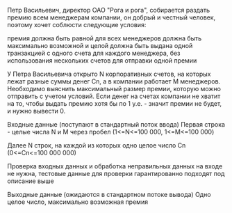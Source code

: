 Петр Васильевич, директор ОАО "Рога и рога", собирается раздать премию всем менеджерам компании, он добрый и честный человек, поэтому хочет соблюсти следующие условия:

премия должна быть равной для всех менеджеров должна быть максимально возможной и целой должна быть выдана одной транзакцией с одного счета для каждого менеджера, без использования нескольких счетов для отправки одной премии

У Петра Васильевича открыто N корпоративных счетов, на которых лежат разные суммы денег Cn, а в компании работает M менеджеров. Необходимо выяснить максимальный размер премии, которую можно отправить с учетом условий. Если денег на счетах компании не хватит на то, чтобы выдать премию хотя бы по 1 у.е. - значит премии не будет, и нужно вывести 0.

Входные данные (поступают в стандартный поток ввода) Первая строка - целые числа N и M через пробел (1<=N<=100 000, 1<=M<=100 000)

Далее N строк, на каждой из которых одно целое число Cn (0<=Cn<=100 000 000)

Проверка входных данных и обработка неправильных данных на входе не нужна, тестовые данные для проверки гарантированно подходят под описание выше

Выходные данные (ожидаются в стандартном потоке вывода) Одно целое число, максимально возможная премия